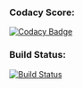 ### Codacy Score: 
[![Codacy Badge](https://api.codacy.com/project/badge/Grade/e9b87de3bc5f43d6858d0e038a4ad4b9)](https://www.codacy.com/app/adaelemans/JavaTravis?utm_source=github.com&amp;utm_medium=referral&amp;utm_content=adaelemans/JavaTravis&amp;utm_campaign=Badge_Grade)

### Build Status: 
[![Build Status](https://travis-ci.org/adaelemans/JavaTravis.svg?branch=master)](https://travis-ci.org/adaelemans/JavaTravis)